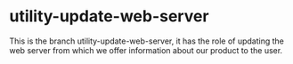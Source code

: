 # utility-update-web-server
This is the branch utility-update-web-server, it has the role of updating the web server from which we offer information about our product to the user.